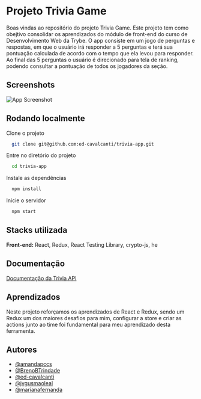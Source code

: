 
# Projeto Trivia Game

Boas vindas ao repositório do projeto Trivia Game. Este projeto tem como obejtivo consolidar os aprendizados do módulo de front-end do curso de
Desenvolvimento Web da Trybe. O app consiste em um jogo de perguntas e respostas, em que o usuário
irá responder a 5 perguntas e terá sua pontuação calculada de acordo com o tempo que ela levou para responder. Ao final das 5 perguntas
o usuário é direcionado para tela de ranking, podendo consultar a pontuação de todos os jogadores da seção.




## Screenshots

![App Screenshot](https://uploaddeimagens.com.br/imagens/RHmEHgk)


## Rodando localmente

Clone o projeto

```bash
  git clone git@github.com:ed-cavalcanti/trivia-app.git
```

Entre no diretório do projeto

```bash
  cd trivia-app
```

Instale as dependências

```bash
  npm install
```

Inicie o servidor

```bash
  npm start
```


## Stacks utilizada

**Front-end:** React, Redux, React Testing Library, crypto-js, he


## Documentação

[Documentação da Trivia API](https://opentdb.com/)


## Aprendizados

Neste projeto reforçamos os aprendizados de React e Redux, sendo um Redux um dos maiores desafios para mim, configurar a store e criar as actions junto ao time foi fundamental para meu aprendizado desta ferramenta.


## Autores

- [@amandapccs](https://github.com/amandapccs)
- [@BrenoBTrindade](https://github.com/BrenoBTrindade)
- [@ed-cavalcanti](https://github.com/ed-cavalcanti)
- [@jvgusmaoleal](https://github.com/jvgusmaoleal)
- [@marianafernanda](https://github.com/marianafernanda)
